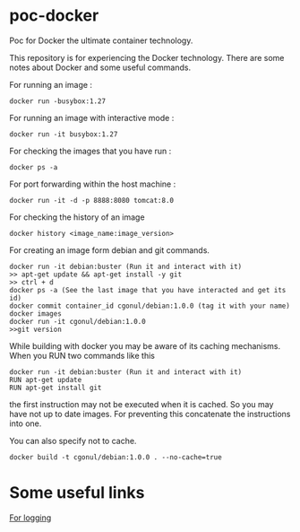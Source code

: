 # poc-docker
Poc for Docker the ultimate container technology.

This repository is for experiencing the Docker technology. There are some notes about Docker and some useful commands.

For running an image :
```
docker run -busybox:1.27
```
For running an image with interactive mode :
```
docker run -it busybox:1.27
```

For checking the images that you have run :
```
docker ps -a
```

For port forwarding within the host machine :
```
docker run -it -d -p 8888:8080 tomcat:8.0
```

For checking the history of an image
```
docker history <image_name:image_version>
```

For creating an image form debian and git commands.
```
docker run -it debian:buster (Run it and interact with it)
>> apt-get update && apt-get install -y git
>> ctrl + d
docker ps -a (See the last image that you have interacted and get its id) 
docker commit container_id cgonul/debian:1.0.0 (tag it with your name)
docker images
docker run -it cgonul/debian:1.0.0
>>git version
```

While building with docker you may be aware of its caching mechanisms. When you RUN two commands like this
```
docker run -it debian:buster (Run it and interact with it)
RUN apt-get update
RUN apt-get install git
```
the first instruction may not be executed when it is cached. So you may have not up to date images. For preventing this concatenate the instructions into one.

You can also specify not to cache.
```
docker build -t cgonul/debian:1.0.0 . --no-cache=true
```




# Some useful links

[For logging](https://www.level-up.one/deep-dive-into-docker-logging/)
